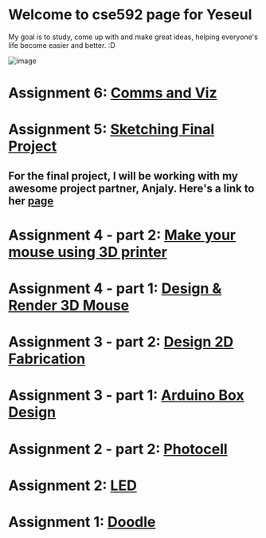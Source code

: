 # Welcome to cse592 page for Yeseul

My goal is to study, come up with and make great ideas, helping everyone's life become easier and better. :D

![image](https://s-media-cache-ak0.pinimg.com/236x/80/2d/25/802d25eb63d512164e5f4fd88983bb95.jpg)



# Assignment 6: [Comms and Viz](https://anjalymehla.github.io/assignment5.2.html)

# Assignment 5: [Sketching Final Project](asnt5)
## For the final project, I will be working with my awesome project partner, Anjaly. Here's a link to her [page](https://anjalymehla.github.io/)

# Assignment 4 - part 2: [Make your mouse using 3D printer](asnt4b)

# Assignment 4 - part 1: [Design & Render 3D Mouse](asnt4a)

# Assignment 3 - part 2: [Design 2D Fabrication](asnt3b)

# Assignment 3 - part 1: [Arduino Box Design](asnt3)

# Assignment 2 - part 2: [Photocell](https://anjalymehla.github.io/assignment2_2.html)

# Assignment 2: [LED](asnt2)

# Assignment 1: [Doodle](asnt1)






